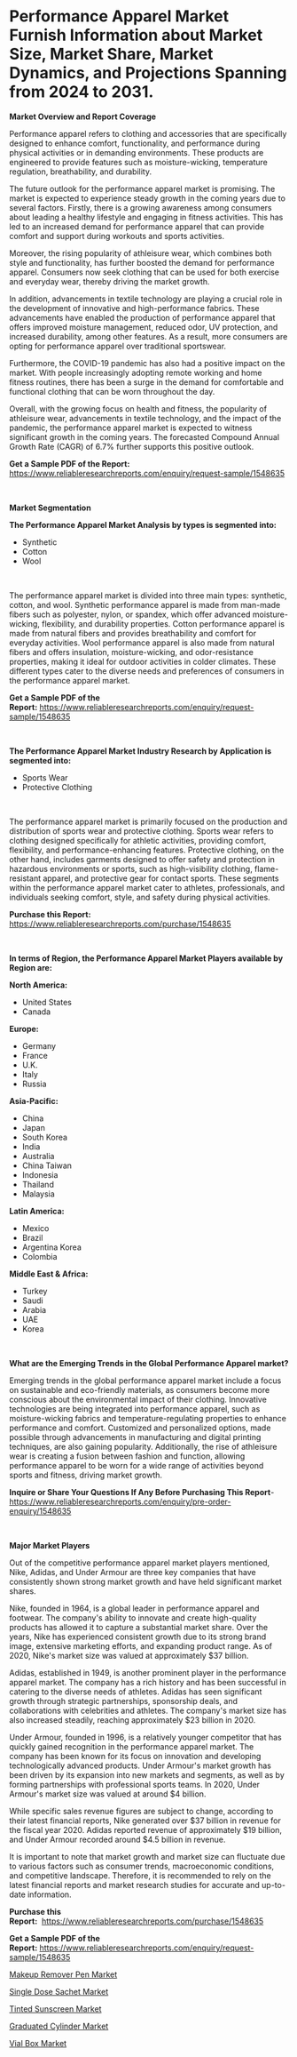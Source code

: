 <p><h1>Performance Apparel Market Furnish Information about Market Size, Market Share, Market Dynamics, and Projections Spanning from 2024 to 2031.</h1></p><p><strong>Market Overview and Report Coverage</strong></p>
<p><p>Performance apparel refers to clothing and accessories that are specifically designed to enhance comfort, functionality, and performance during physical activities or in demanding environments. These products are engineered to provide features such as moisture-wicking, temperature regulation, breathability, and durability.</p><p>The future outlook for the performance apparel market is promising. The market is expected to experience steady growth in the coming years due to several factors. Firstly, there is a growing awareness among consumers about leading a healthy lifestyle and engaging in fitness activities. This has led to an increased demand for performance apparel that can provide comfort and support during workouts and sports activities.</p><p>Moreover, the rising popularity of athleisure wear, which combines both style and functionality, has further boosted the demand for performance apparel. Consumers now seek clothing that can be used for both exercise and everyday wear, thereby driving the market growth.</p><p>In addition, advancements in textile technology are playing a crucial role in the development of innovative and high-performance fabrics. These advancements have enabled the production of performance apparel that offers improved moisture management, reduced odor, UV protection, and increased durability, among other features. As a result, more consumers are opting for performance apparel over traditional sportswear.</p><p>Furthermore, the COVID-19 pandemic has also had a positive impact on the market. With people increasingly adopting remote working and home fitness routines, there has been a surge in the demand for comfortable and functional clothing that can be worn throughout the day.</p><p>Overall, with the growing focus on health and fitness, the popularity of athleisure wear, advancements in textile technology, and the impact of the pandemic, the performance apparel market is expected to witness significant growth in the coming years. The forecasted Compound Annual Growth Rate (CAGR) of 6.7% further supports this positive outlook.</p></p>
<p><strong>Get a Sample PDF of the Report:</strong> <a href="https://www.reliableresearchreports.com/enquiry/request-sample/1548635">https://www.reliableresearchreports.com/enquiry/request-sample/1548635</a></p>
<p>&nbsp;</p>
<p><strong>Market Segmentation</strong></p>
<p><strong>The Performance Apparel Market Analysis by types is segmented into:</strong></p>
<p><ul><li>Synthetic</li><li>Cotton</li><li>Wool</li></ul></p>
<p>&nbsp;</p>
<p><p>The performance apparel market is divided into three main types: synthetic, cotton, and wool. Synthetic performance apparel is made from man-made fibers such as polyester, nylon, or spandex, which offer advanced moisture-wicking, flexibility, and durability properties. Cotton performance apparel is made from natural fibers and provides breathability and comfort for everyday activities. Wool performance apparel is also made from natural fibers and offers insulation, moisture-wicking, and odor-resistance properties, making it ideal for outdoor activities in colder climates. These different types cater to the diverse needs and preferences of consumers in the performance apparel market.</p></p>
<p><strong>Get a Sample PDF of the Report:</strong>&nbsp;<a href="https://www.reliableresearchreports.com/enquiry/request-sample/1548635">https://www.reliableresearchreports.com/enquiry/request-sample/1548635</a></p>
<p>&nbsp;</p>
<p><strong>The Performance Apparel Market Industry Research by Application is segmented into:</strong></p>
<p><ul><li>Sports Wear</li><li>Protective Clothing</li></ul></p>
<p>&nbsp;</p>
<p><p>The performance apparel market is primarily focused on the production and distribution of sports wear and protective clothing. Sports wear refers to clothing designed specifically for athletic activities, providing comfort, flexibility, and performance-enhancing features. Protective clothing, on the other hand, includes garments designed to offer safety and protection in hazardous environments or sports, such as high-visibility clothing, flame-resistant apparel, and protective gear for contact sports. These segments within the performance apparel market cater to athletes, professionals, and individuals seeking comfort, style, and safety during physical activities.</p></p>
<p><strong>Purchase this Report:</strong>&nbsp; <a href="https://www.reliableresearchreports.com/purchase/1548635">https://www.reliableresearchreports.com/purchase/1548635</a></p>
<p>&nbsp;</p>
<p><strong>In terms of Region, the Performance Apparel Market Players available by Region are:</strong></p>
<p>
    <p> <strong> North America: </strong>
        <ul>
            <li>United States</li>
            <li>Canada</li>
        </ul>
        </p> 
    <p> <strong> Europe: </strong>
        <ul>
            <li>Germany</li>
            <li>France</li>
            <li>U.K.</li>
            <li>Italy</li>
            <li>Russia</li>
        </ul>
        </p> 
    <p> <strong> Asia-Pacific: </strong>
        <ul>
            <li>China</li>
            <li>Japan</li>
            <li>South Korea</li>
            <li>India</li>
            <li>Australia</li>
            <li>China Taiwan</li>
            <li>Indonesia</li>
            <li>Thailand</li>
            <li>Malaysia</li>
        </ul>
        </p> 
    <p> <strong> Latin America: </strong>
        <ul>
            <li>Mexico</li>
            <li>Brazil</li>
            <li>Argentina Korea</li>
            <li>Colombia</li>
        </ul>
        </p> 
    <p> <strong> Middle East & Africa: </strong>
        <ul>
            <li>Turkey</li>
            <li>Saudi</li>
            <li>Arabia</li>
            <li>UAE</li>
            <li>Korea</li>
        </ul>
    </p>
    </p>
<p>&nbsp;</p>
<p><strong>What are the Emerging Trends in the Global Performance Apparel market?</strong></p>
<p><p>Emerging trends in the global performance apparel market include a focus on sustainable and eco-friendly materials, as consumers become more conscious about the environmental impact of their clothing. Innovative technologies are being integrated into performance apparel, such as moisture-wicking fabrics and temperature-regulating properties to enhance performance and comfort. Customized and personalized options, made possible through advancements in manufacturing and digital printing techniques, are also gaining popularity. Additionally, the rise of athleisure wear is creating a fusion between fashion and function, allowing performance apparel to be worn for a wide range of activities beyond sports and fitness, driving market growth.</p></p>
<p><strong>Inquire or Share Your Questions If Any Before Purchasing This Report</strong>- <a href="https://www.reliableresearchreports.com/enquiry/pre-order-enquiry/1548635">https://www.reliableresearchreports.com/enquiry/pre-order-enquiry/1548635</a></p>
<p>&nbsp;</p>
<p><strong>Major Market Players</strong></p>
<p><p>Out of the competitive performance apparel market players mentioned, Nike, Adidas, and Under Armour are three key companies that have consistently shown strong market growth and have held significant market shares.</p><p>Nike, founded in 1964, is a global leader in performance apparel and footwear. The company's ability to innovate and create high-quality products has allowed it to capture a substantial market share. Over the years, Nike has experienced consistent growth due to its strong brand image, extensive marketing efforts, and expanding product range. As of 2020, Nike's market size was valued at approximately $37 billion.</p><p>Adidas, established in 1949, is another prominent player in the performance apparel market. The company has a rich history and has been successful in catering to the diverse needs of athletes. Adidas has seen significant growth through strategic partnerships, sponsorship deals, and collaborations with celebrities and athletes. The company's market size has also increased steadily, reaching approximately $23 billion in 2020.</p><p>Under Armour, founded in 1996, is a relatively younger competitor that has quickly gained recognition in the performance apparel market. The company has been known for its focus on innovation and developing technologically advanced products. Under Armour's market growth has been driven by its expansion into new markets and segments, as well as by forming partnerships with professional sports teams. In 2020, Under Armour's market size was valued at around $4 billion.</p><p>While specific sales revenue figures are subject to change, according to their latest financial reports, Nike generated over $37 billion in revenue for the fiscal year 2020. Adidas reported revenue of approximately $19 billion, and Under Armour recorded around $4.5 billion in revenue.</p><p>It is important to note that market growth and market size can fluctuate due to various factors such as consumer trends, macroeconomic conditions, and competitive landscape. Therefore, it is recommended to rely on the latest financial reports and market research studies for accurate and up-to-date information.</p></p>
<p><strong>Purchase this Report:</strong>&nbsp;&nbsp;<a href="https://www.reliableresearchreports.com/purchase/1548635">https://www.reliableresearchreports.com/purchase/1548635</a></p>
<p></p>
<p><strong>Get a Sample PDF of the Report:</strong>&nbsp;<a href="https://www.reliableresearchreports.com/enquiry/request-sample/1548635">https://www.reliableresearchreports.com/enquiry/request-sample/1548635</a></p>
<p><p><a href="https://github.com/aliciawhite5576/Market-Research-Report-List-2/blob/main/makeup-remover-pen-market.md">Makeup Remover Pen Market</a></p><p><a href="https://github.com/Krish2023na/Market-Research-Report-List-2/blob/main/single-dose-sachet-market.md">Single Dose Sachet Market</a></p><p><a href="https://github.com/provorikovar/Market-Research-Report-List-2/blob/main/tinted-sunscreen-market.md">Tinted Sunscreen Market</a></p><p><a href="https://github.com/kuntayevaz/Market-Research-Report-List-2/blob/main/graduated-cylinder-market.md">Graduated Cylinder Market</a></p><p><a href="https://github.com/kipkeeva/Market-Research-Report-List-2/blob/main/vial-box-market.md">Vial Box Market</a></p></p>